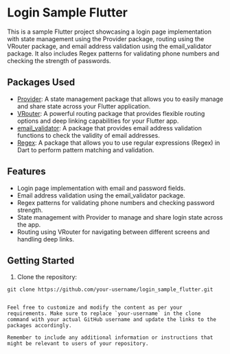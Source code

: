 # Login Sample Flutter

This is a sample Flutter project showcasing a login page implementation with state management using the Provider package, routing using the VRouter package, and email address validation using the email_validator package. It also includes Regex patterns for validating phone numbers and checking the strength of passwords.

## Packages Used

- [Provider](https://pub.dev/packages/provider): A state management package that allows you to easily manage and share state across your Flutter application.
- [VRouter](https://pub.dev/packages/vrouter): A powerful routing package that provides flexible routing options and deep linking capabilities for your Flutter app.
- [email_validator](https://pub.dev/packages/email_validator): A package that provides email address validation functions to check the validity of email addresses.
- [Regex](https://pub.dev/packages/regex): A package that allows you to use regular expressions (Regex) in Dart to perform pattern matching and validation.

## Features

- Login page implementation with email and password fields.
- Email address validation using the email_validator package.
- Regex patterns for validating phone numbers and checking password strength.
- State management with Provider to manage and share login state across the app.
- Routing using VRouter for navigating between different screens and handling deep links.

## Getting Started

1. Clone the repository:

```shell
git clone https://github.com/your-username/login_sample_flutter.git


Feel free to customize and modify the content as per your requirements. Make sure to replace `your-username` in the clone command with your actual GitHub username and update the links to the packages accordingly.

Remember to include any additional information or instructions that might be relevant to users of your repository.
